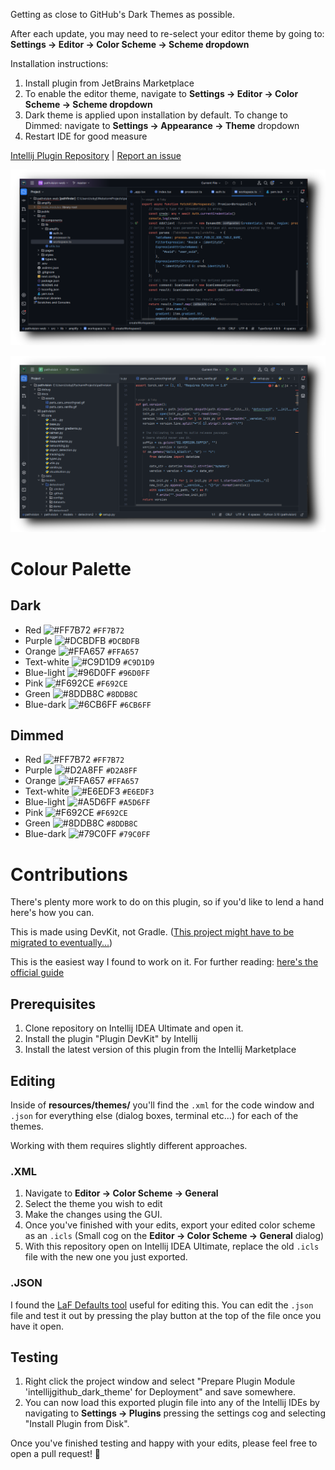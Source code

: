 Getting as close to GitHub's Dark Themes as possible.

After each update, you may need to re-select your editor theme by going to: **Settings -> Editor -> Color Scheme -> Scheme dropdown**

Installation instructions:
1. Install plugin from JetBrains Marketplace
2. To enable the editor theme, navigate to **Settings -> Editor -> Color Scheme -> Scheme dropdown**
3. Dark theme is applied upon installation by default. To change to Dimmed: navigate to **Settings -> Appearance -> Theme** dropdown
4. Restart IDE for good measure
 
[Intellij Plugin Repository](https://plugins.jetbrains.com/plugin/19291-github-dark) | [Report an issue](https://github.com/toby-j/Intellij_GitHub_Dark_Theme/issues)  

![Screenshot](screenshots/7-small.png)

![Screenshot](screenshots/8-small.png)
 
# Colour Palette
## Dark
- Red ![#FF7B72](https://placehold.co/15x15/FF7B72/FF7B72.png) `#FF7B72`
- Purple ![#DCBDFB](https://placehold.co/15x15/DCBDFB/DCBDFB.png) `#DCBDFB`
- Orange ![#FFA657](https://placehold.co/15x15/FFA657/FFA657.png) `#FFA657`
- Text-white ![#C9D1D9](https://placehold.co/15x15/C9D1D9/C9D1D9.png) `#C9D1D9`
- Blue-light ![#96D0FF](https://placehold.co/15x15/a5d6ff/a5d6ff.png) `#96D0FF`
- Pink ![#F692CE](https://placehold.co/15x15/F692CE/F692CE.png) `#F692CE`
- Green ![#8DDB8C](https://placehold.co/15x15/8DDB8C/8DDB8C.png) `#8DDB8C`
- Blue-dark ![#6CB6FF](https://placehold.co/15x15/6cb6ff/6cb6ff.png) `#6CB6FF`
## Dimmed
- Red ![#FF7B72](https://placehold.co/15x15/FF7B72/FF7B72.png) `#FF7B72`
- Purple ![#D2A8FF](https://placehold.co/15x15/D2A8FF/D2A8FF.png) `#D2A8FF`
- Orange ![#FFA657](https://placehold.co/15x15/FFA657/FFA657.png) `#FFA657`
- Text-white ![#E6EDF3](https://placehold.co/15x15/E6EDF3/E6EDF3.png) `#E6EDF3`
- Blue-light ![#A5D6FF](https://placehold.co/15x15/A5D6FF/A5D6FF.png) `#A5D6FF`
- Pink ![#F692CE](https://placehold.co/15x15/F692CE/F692CE.png) `#F692CE`
- Green ![#8DDB8C](https://placehold.co/15x15/8DDB8C/8DDB8C.png) `#8DDB8C`
- Blue-dark ![#79C0FF](https://placehold.co/15x15/79C0FF/79C0FF.png) `#79C0FF`

# Contributions

There's plenty more work to do on this plugin, so if you'd like to lend a hand here's how you can.

This is made using DevKit, not Gradle. ([This project might have to be migrated to eventually...](https://plugins.jetbrains.com/docs/intellij/migrating-plugin-devkit-to-gradle.html))

This is the easiest way I found to work on it. For further reading: [here's the official guide](https://plugins.jetbrains.com/docs/intellij/themes-getting-started.html?from=DevkitOpenThemeReference#gradle-based-theme-project)

## Prerequisites 
1. Clone repository on Intellij IDEA Ultimate and open it.
2. Install the plugin "Plugin DevKit" by Intellij
3. Install the latest version of this plugin from the Intellij Marketplace
## Editing
Inside of **resources/themes/** you'll find the `.xml` for the code window and `.json` for everything else (dialog boxes, terminal etc...) for each of the themes.

Working with them requires slightly different approaches.

### .XML
1. Navigate to **Editor -> Color Scheme -> General**
2. Select the theme you wish to edit
3. Make the changes using the GUI.
4. Once you've finished with your edits, export your edited color scheme as an `.icls` (Small cog on the **Editor -> Color Scheme -> General** dialog)
5. With this repository open on Intellij IDEA Ultimate, replace the old `.icls` file with the new one you just exported.

### .JSON
I found the [LaF Defaults tool](https://plugins.jetbrains.com/docs/intellij/internal-ui-laf-defaults.html) useful for editing this.
You can edit the `.json` file and test it out by pressing the play button at the top of the file once you have it open.

## Testing
1. Right click the project window and select "Prepare Plugin Module 'intellijgithub_dark_theme' for Deployment" and save somewhere.
2. You can now load this exported plugin file into any of the Intellij IDEs by navigating to **Settings -> Plugins** pressing the settings cog and selecting "Install Plugin from Disk".

Once you've finished testing and happy with your edits, please feel free to open a pull request! 🚀
